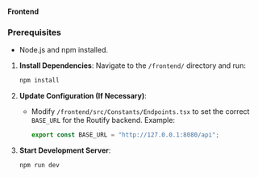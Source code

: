 #### Frontend

### Prerequisites

- Node.js and npm installed.

1. **Install Dependencies**:
   Navigate to the `/frontend/` directory and run:

   ```bash
   npm install
   ```

2. **Update Configuration (If Necessary)**:

   - Modify `/frontend/src/Constants/Endpoints.tsx` to set the correct `BASE_URL` for the Routify backend.
     Example:
     ```typescript
     export const BASE_URL = "http://127.0.0.1:8080/api";
     ```

3. **Start Development Server**:
   ```bash
   npm run dev
   ```
